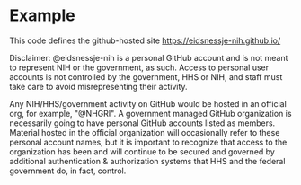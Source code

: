 # Example

This code defines the github-hosted site
https://eidsnessje-nih.github.io/

Disclaimer: @eidsnessje-nih is a personal GitHub account and is not meant to represent NIH or the government, as such.
Access to personal user accounts is not controlled by the government, HHS or NIH, and staff must take care to avoid
misrepresenting their activity.


Any NIH/HHS/government activity on GitHub would be hosted in an official org, for example, "@NHGRI". A government managed GitHub
organization is necessarily going to have personal GitHub accounts listed as members. Material hosted in the official
organization will occasionally refer to these personal account names, but it is important to recognize that access
to the organization has been and will continue to be secured and governed by additional authentication & authorization
systems that HHS and the federal government do, in fact, control.
